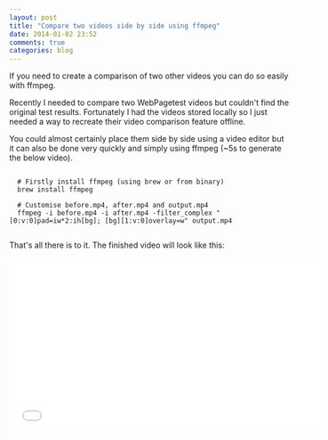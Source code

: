 ```yaml
---
layout: post
title: "Compare two videos side by side using ffmpeg"
date: 2014-01-02 23:52
comments: true
categories: blog
---
```


If you need to create a comparison of two other videos you can do so easily with ffmpeg.

Recently I needed to compare two WebPagetest videos but couldn't find the original test results. Fortunately I had the videos stored locally so I just needed a way to recreate their video comparison feature offline.

You could almost certainly place them side by side using a video editor but it can also be done very quickly and simply using ffmpeg (~5s to generate the below video).

<pre class="language-bash"><code>
  # Firstly install ffmpeg (using brew or from binary)
  brew install ffmpeg

  # Customise before.mp4, after.mp4 and output.mp4
  ffmpeg -i before.mp4 -i after.mp4 -filter_complex "[0:v:0]pad=iw*2:ih[bg]; [bg][1:v:0]overlay=w" output.mp4

</code></pre>

That&apos;s all there is to it. The finished video will look like this:

<div class="video-embed">
  <iframe width="560" height="315" src="//www.youtube.com/embed/NoFEswBIcQo" frameborder="0"> </iframe>
</div>
